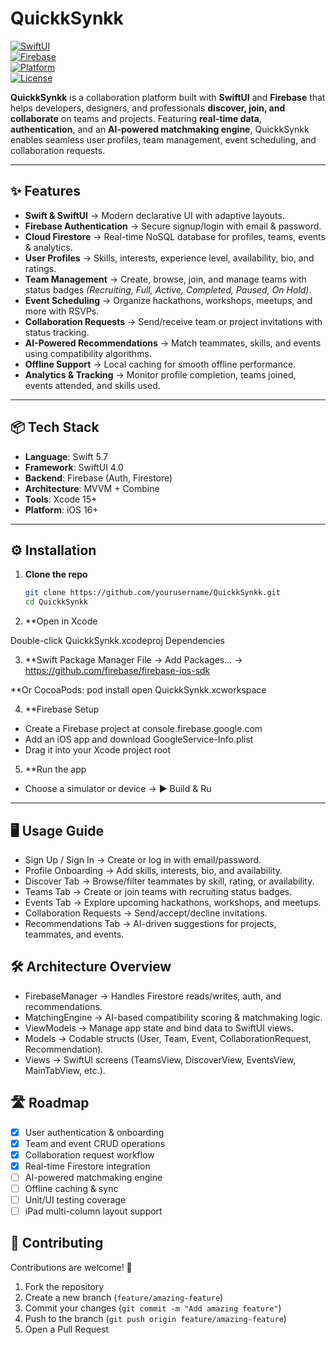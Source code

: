# QuickkSynkk  

[![SwiftUI](https://img.shields.io/badge/SwiftUI-4.0-blue?logo=swift)](https://developer.apple.com/xcode/swiftui/)  
[![Firebase](https://img.shields.io/badge/Firebase-Auth%20%7C%20Firestore-yellow?logo=firebase)](https://firebase.google.com/)  
[![Platform](https://img.shields.io/badge/Platform-iOS%2016%2B-lightgrey?logo=apple)](https://developer.apple.com/ios/)  
[![License](https://img.shields.io/badge/License-MIT-green.svg)](LICENSE)  

**QuickkSynkk** is a collaboration platform built with **SwiftUI** and **Firebase** that helps developers, designers, and professionals **discover, join, and collaborate** on teams and projects. Featuring **real-time data**, **authentication**, and an **AI-powered matchmaking engine**, QuickkSynkk enables seamless user profiles, team management, event scheduling, and collaboration requests.  

---

## ✨ Features  

- **Swift & SwiftUI** → Modern declarative UI with adaptive layouts.  
- **Firebase Authentication** → Secure signup/login with email & password.  
- **Cloud Firestore** → Real-time NoSQL database for profiles, teams, events & analytics.  
- **User Profiles** → Skills, interests, experience level, availability, bio, and ratings.  
- **Team Management** → Create, browse, join, and manage teams with status badges *(Recruiting, Full, Active, Completed, Paused, On Hold)*.  
- **Event Scheduling** → Organize hackathons, workshops, meetups, and more with RSVPs.  
- **Collaboration Requests** → Send/receive team or project invitations with status tracking.  
- **AI-Powered Recommendations** → Match teammates, skills, and events using compatibility algorithms.  
- **Offline Support** → Local caching for smooth offline performance.  
- **Analytics & Tracking** → Monitor profile completion, teams joined, events attended, and skills used.  

---

## 📦 Tech Stack  

- **Language**: Swift 5.7  
- **Framework**: SwiftUI 4.0  
- **Backend**: Firebase (Auth, Firestore)  
- **Architecture**: MVVM + Combine  
- **Tools**: Xcode 15+  
- **Platform**: iOS 16+  

---

## ⚙️ Installation  

1. **Clone the repo**  
   ```bash
   git clone https://github.com/yourusername/QuickkSynkk.git
   cd QuickkSynkk
2. **Open in Xcode

Double-click QuickkSynkk.xcodeproj
Dependencies

3. **Swift Package Manager
File → Add Packages… → https://github.com/firebase/firebase-ios-sdk

**Or CocoaPods:
pod install
open QuickkSynkk.xcworkspace

4. **Firebase Setup
- Create a Firebase project at console.firebase.google.com
- Add an iOS app and download GoogleService-Info.plist
- Drag it into your Xcode project root

5. **Run the app
- Choose a simulator or device → ▶️ Build & Ru

---

## 🖥️ Usage Guide

- Sign Up / Sign In → Create or log in with email/password.
- Profile Onboarding → Add skills, interests, bio, and availability.
- Discover Tab → Browse/filter teammates by skill, rating, or availability.
- Teams Tab → Create or join teams with recruiting status badges.
- Events Tab → Explore upcoming hackathons, workshops, and meetups.
- Collaboration Requests → Send/accept/decline invitations.
- Recommendations Tab → AI-driven suggestions for projects, teammates, and events.

## 🛠️ Architecture Overview

- FirebaseManager → Handles Firestore reads/writes, auth, and recommendations.
- MatchingEngine → AI-based compatibility scoring & matchmaking logic.
- ViewModels → Manage app state and bind data to SwiftUI views.
- Models → Codable structs (User, Team, Event, CollaborationRequest, Recommendation).
- Views → SwiftUI screens (TeamsView, DiscoverView, EventsView, MainTabView, etc.).

## 🛣️ Roadmap  

- [x] User authentication & onboarding  
- [x] Team and event CRUD operations  
- [x] Collaboration request workflow  
- [x] Real-time Firestore integration  
- [ ] AI-powered matchmaking engine  
- [ ] Offline caching & sync  
- [ ] Unit/UI testing coverage  
- [ ] iPad multi-column layout support  

## 🤝 Contributing  

Contributions are welcome! 🚀  

1. Fork the repository  
2. Create a new branch (`feature/amazing-feature`)  
3. Commit your changes (`git commit -m "Add amazing feature"`)  
4. Push to the branch (`git push origin feature/amazing-feature`)  
5. Open a Pull Request  
